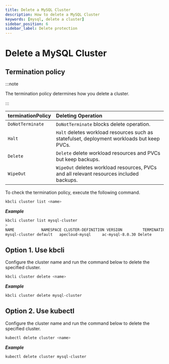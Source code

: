 ```yaml
---
title: Delete a MySQL Cluster
description: How to delete a MySQL Cluster
keywords: [mysql, delete a cluster]
sidebar_position: 6
sidebar_label: Delete protection
---
```


# Delete a MySQL Cluster

## Termination policy

:::note

The termination policy determines how you delete a cluster.

:::

| **terminationPolicy** | **Deleting Operation**                                                                     |
|:----------------------|:-------------------------------------------------------------------------------------------|
| `DoNotTerminate`      | `DoNotTerminate` blocks delete operation.                                                  |
| `Halt`                | `Halt` deletes workload resources such as statefulset, deployment workloads but keep PVCs. |
| `Delete`              | `Delete` delete workload resources and PVCs but keep backups.                              |
| `WipeOut`             | `WipeOut` deletes workload resources, PVCs and all relevant resources included backups.    |

To check the termination policy, execute the following command.

```bash
kbcli cluster list <name>
```

***Example***

```bash
kbcli cluster list mysql-cluster
>
NAME            NAMESPACE CLUSTER-DEFINITION VERSION         TERMINATION-POLICY STATUS  CREATED-TIME
mysql-cluster default   apecloud-mysql     ac-mysql-8.0.30 Delete             Running Feb 06,2023 18:27 UTC+0800
```

## Option 1. Use kbcli

Configure the cluster name and run the command below to delete the specified cluster.

```bash
kbcli cluster delete <name>
```

***Example***

```bash
kbcli cluster delete mysql-cluster
```

## Option 2. Use kubectl

Configure the cluster name and run the command below to delete the specified cluster.

```bash
kubectl delete cluster <name>
```

***Example***

```bash
kubectl delete cluster mysql-cluster
```
